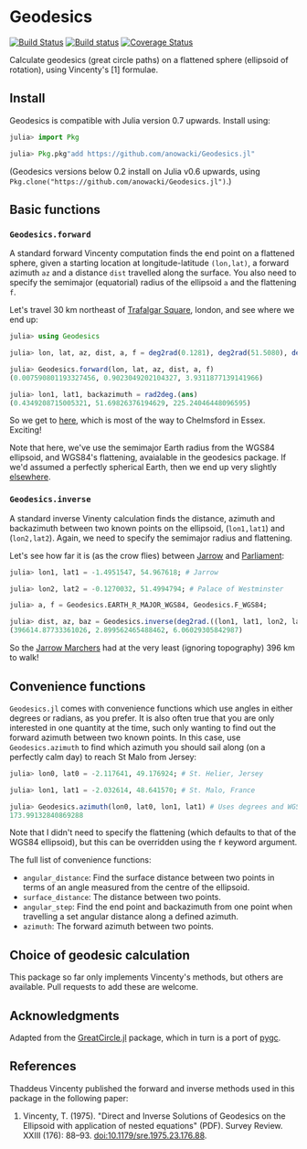 # Geodesics

[![Build Status](https://travis-ci.org/anowacki/Geodesics.jl.svg?branch=master)](https://travis-ci.org/anowacki/Geodesics.jl)
[![Build status](https://ci.appveyor.com/api/projects/status/dkoftilnbhhrrpcp?svg=true)](https://ci.appveyor.com/project/AndyNowacki/geodesics-jl)
[![Coverage Status](https://coveralls.io/repos/github/anowacki/Geodesics.jl/badge.svg?branch=master)](https://coveralls.io/github/anowacki/Geodesics.jl?branch=master)

Calculate geodesics (great circle paths) on a flattened sphere (ellipsoid of
rotation), using Vincenty's [1] formulae.

## Install

Geodesics is compatible with Julia version 0.7 upwards.  Install using:

```julia
julia> import Pkg

julia> Pkg.pkg"add https://github.com/anowacki/Geodesics.jl"
```

(Geodesics versions below 0.2 install on Julia v0.6 upwards, using `Pkg.clone("https://github.com/anowacki/Geodesics.jl")`.)

## Basic functions

### `Geodesics.forward`

A standard forward Vincenty computation finds the end point on a flattened sphere,
given a starting location at longitude-latitude `(lon,lat)`, a forward azimuth `az`
and a distance `dist` travelled along the surface.  You also need to specify the
semimajor (equatorial) radius of the ellipsoid `a` and the flattening `f`.

Let's travel 30 km northeast of
[Trafalgar Square](https://www.google.co.uk/maps/place/Trafalgar+Square/@51.50809,-0.1302376,17z/),
london, and see where we end up:

```julia
julia> using Geodesics

julia> lon, lat, az, dist, a, f = deg2rad(0.1281), deg2rad(51.5080), deg2rad(45), 30_000, Geodesics.EARTH_R_MAJOR_WGS84, Geodesics.F_WGS84

julia> Geodesics.forward(lon, lat, az, dist, a, f)
(0.007590801193327456, 0.9023049202104327, 3.9311877139141966)

julia> lon1, lat1, backazimuth = rad2deg.(ans)
(0.4349208715005321, 51.69826376194629, 225.24046448096595)
```

So we get to [here](https://www.google.com/maps/place/51.69826376194629,0.4349208715005321),
which is most of the way to Chelmsford in Essex.  Exciting!

Note that here, we've use the semimajor Earth radius from the WGS84 ellipsoid,
and WGS84's flattening, avaialable in the geodesics package.  If we'd assumed a
perfectly spherical Earth, then we end up very slightly
[elsewhere](https://www.google.com/maps/place/51.698479560055226,0.4360730564880621).

### `Geodesics.inverse`

A standard inverse Vinenty calculation finds the distance, azimuth and backazimuth
between two known points on the ellipsoid, (`lon1,lat1`) and (`lon2,lat2`).  Again,
we need to specify the semimajor radius and flattening.

Let's see how far it is (as the crow flies) between
[Jarrow](https://en.wikipedia.org/wiki/Jarrow) and
[Parliament](https://en.wikipedia.org/wiki/Palace_of_Westminster):

```julia
julia> lon1, lat1 = -1.4951547, 54.967618; # Jarrow

julia> lon2, lat2 = -0.1270032, 51.4994794; # Palace of Westminster

julia> a, f = Geodesics.EARTH_R_MAJOR_WGS84, Geodesics.F_WGS84;

julia> dist, az, baz = Geodesics.inverse(deg2rad.((lon1, lat1, lon2, lat2))..., a, f)
(396614.87733361026, 2.899562465488462, 6.06029305842987)
```

So the [Jarrow Marchers](https://en.wikipedia.org/wiki/Jarrow_March) had at the very least
(ignoring topography) 396 km to walk!


## Convenience functions

`Geodesics.jl` comes with convenience functions which use angles in either degrees
or radians, as you prefer.  It is also often true that you are only interested in
one quantity at the time, such only wanting to find out the forward azimuth between
two known points.  In this case, use `Geodesics.azimuth` to find which azimuth you should
sail along (on a perfectly calm day) to reach St Malo from Jersey:

```julia
julia> lon0, lat0 = -2.117641, 49.176924; # St. Helier, Jersey

julia> lon1, lat1 = -2.032614, 48.641570; # St. Malo, France

julia> Geodesics.azimuth(lon0, lat0, lon1, lat1) # Uses degrees and WGS84 ellipsoid by default
173.99132840869288
```

Note that I didn't need to specify the flattening (which defaults to that of
the WGS84 ellipsoid), but this can be overridden using the `f` keyword argument.

The full list of convenience functions:

- `angular_distance`: Find the surface distance between two points in terms of
  an angle measured from the centre of the ellipsoid.
- `surface_distance`: The distance between two points.
- `angular_step`: Find the end point and backazimuth from one point when travelling
  a set angular distance along a defined azimuth.
- `azimuth`: The forward azimuth between two points.


## Choice of geodesic calculation

This package so far only implements Vincenty's methods, but others are available.
Pull requests to add these are welcome.

## Acknowledgments

Adapted from the [GreatCircle.jl](https://github.com/acrosby/GreatCircle.jl)
package, which in turn is a port of [pygc](https://github.com/axiom-data-science/pygc/).

## References

Thaddeus Vincenty published the forward and inverse methods used in this package in
the following paper:

1. Vincenty, T. (1975). "Direct and Inverse Solutions of Geodesics on the Ellipsoid with
   application of nested equations" (PDF). Survey Review. XXIII (176): 88–93. [doi:10.1179/sre.1975.23.176.88](https://doi.org/10.1179/sre.1975.23.176.88).

